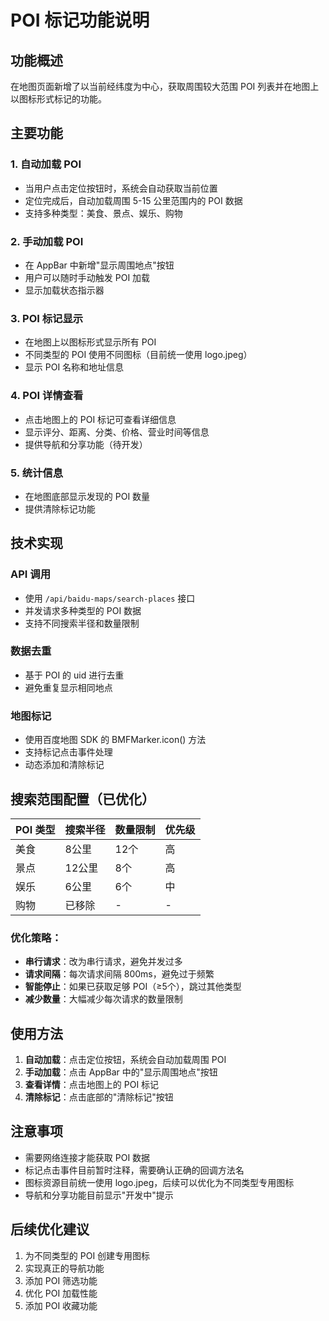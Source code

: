 # POI 标记功能说明

## 功能概述

在地图页面新增了以当前经纬度为中心，获取周围较大范围 POI 列表并在地图上以图标形式标记的功能。

## 主要功能

### 1. 自动加载 POI
- 当用户点击定位按钮时，系统会自动获取当前位置
- 定位完成后，自动加载周围 5-15 公里范围内的 POI 数据
- 支持多种类型：美食、景点、娱乐、购物

### 2. 手动加载 POI
- 在 AppBar 中新增"显示周围地点"按钮
- 用户可以随时手动触发 POI 加载
- 显示加载状态指示器

### 3. POI 标记显示
- 在地图上以图标形式显示所有 POI
- 不同类型的 POI 使用不同图标（目前统一使用 logo.jpeg）
- 显示 POI 名称和地址信息

### 4. POI 详情查看
- 点击地图上的 POI 标记可查看详细信息
- 显示评分、距离、分类、价格、营业时间等信息
- 提供导航和分享功能（待开发）

### 5. 统计信息
- 在地图底部显示发现的 POI 数量
- 提供清除标记功能

## 技术实现

### API 调用
- 使用 `/api/baidu-maps/search-places` 接口
- 并发请求多种类型的 POI 数据
- 支持不同搜索半径和数量限制

### 数据去重
- 基于 POI 的 uid 进行去重
- 避免重复显示相同地点

### 地图标记
- 使用百度地图 SDK 的 BMFMarker.icon() 方法
- 支持标记点击事件处理
- 动态添加和清除标记

## 搜索范围配置（已优化）

| POI 类型 | 搜索半径 | 数量限制 | 优先级 |
|---------|---------|---------|--------|
| 美食     | 8公里    | 12个     | 高     |
| 景点     | 12公里   | 8个      | 高     |
| 娱乐     | 6公里    | 6个      | 中     |
| 购物     | 已移除   | -        | -      |

### 优化策略：
- **串行请求**：改为串行请求，避免并发过多
- **请求间隔**：每次请求间隔 800ms，避免过于频繁
- **智能停止**：如果已获取足够 POI（≥5个），跳过其他类型
- **减少数量**：大幅减少每次请求的数量限制

## 使用方法

1. **自动加载**：点击定位按钮，系统会自动加载周围 POI
2. **手动加载**：点击 AppBar 中的"显示周围地点"按钮
3. **查看详情**：点击地图上的 POI 标记
4. **清除标记**：点击底部的"清除标记"按钮

## 注意事项

- 需要网络连接才能获取 POI 数据
- 标记点击事件目前暂时注释，需要确认正确的回调方法名
- 图标资源目前统一使用 logo.jpeg，后续可以优化为不同类型专用图标
- 导航和分享功能目前显示"开发中"提示

## 后续优化建议

1. 为不同类型的 POI 创建专用图标
2. 实现真正的导航功能
3. 添加 POI 筛选功能
4. 优化 POI 加载性能
5. 添加 POI 收藏功能
